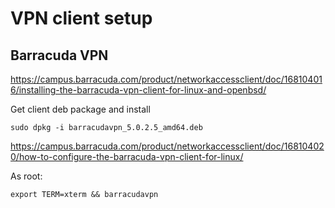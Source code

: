 
# VPN client setup

## Barracuda VPN

https://campus.barracuda.com/product/networkaccessclient/doc/168104016/installing-the-barracuda-vpn-client-for-linux-and-openbsd/

Get client deb package and install 

    sudo dpkg -i barracudavpn_5.0.2.5_amd64.deb


https://campus.barracuda.com/product/networkaccessclient/doc/168104020/how-to-configure-the-barracuda-vpn-client-for-linux/

As root:

    export TERM=xterm && barracudavpn